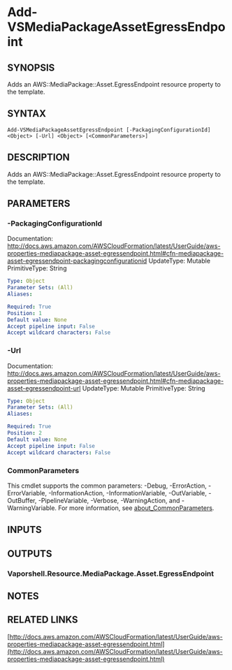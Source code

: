 # Add-VSMediaPackageAssetEgressEndpoint

## SYNOPSIS
Adds an AWS::MediaPackage::Asset.EgressEndpoint resource property to the template.

## SYNTAX

```
Add-VSMediaPackageAssetEgressEndpoint [-PackagingConfigurationId] <Object> [-Url] <Object> [<CommonParameters>]
```

## DESCRIPTION
Adds an AWS::MediaPackage::Asset.EgressEndpoint resource property to the template.

## PARAMETERS

### -PackagingConfigurationId
Documentation: http://docs.aws.amazon.com/AWSCloudFormation/latest/UserGuide/aws-properties-mediapackage-asset-egressendpoint.html#cfn-mediapackage-asset-egressendpoint-packagingconfigurationid
UpdateType: Mutable
PrimitiveType: String

```yaml
Type: Object
Parameter Sets: (All)
Aliases:

Required: True
Position: 1
Default value: None
Accept pipeline input: False
Accept wildcard characters: False
```

### -Url
Documentation: http://docs.aws.amazon.com/AWSCloudFormation/latest/UserGuide/aws-properties-mediapackage-asset-egressendpoint.html#cfn-mediapackage-asset-egressendpoint-url
UpdateType: Mutable
PrimitiveType: String

```yaml
Type: Object
Parameter Sets: (All)
Aliases:

Required: True
Position: 2
Default value: None
Accept pipeline input: False
Accept wildcard characters: False
```

### CommonParameters
This cmdlet supports the common parameters: -Debug, -ErrorAction, -ErrorVariable, -InformationAction, -InformationVariable, -OutVariable, -OutBuffer, -PipelineVariable, -Verbose, -WarningAction, and -WarningVariable. For more information, see [about_CommonParameters](http://go.microsoft.com/fwlink/?LinkID=113216).

## INPUTS

## OUTPUTS

### Vaporshell.Resource.MediaPackage.Asset.EgressEndpoint
## NOTES

## RELATED LINKS

[http://docs.aws.amazon.com/AWSCloudFormation/latest/UserGuide/aws-properties-mediapackage-asset-egressendpoint.html](http://docs.aws.amazon.com/AWSCloudFormation/latest/UserGuide/aws-properties-mediapackage-asset-egressendpoint.html)

